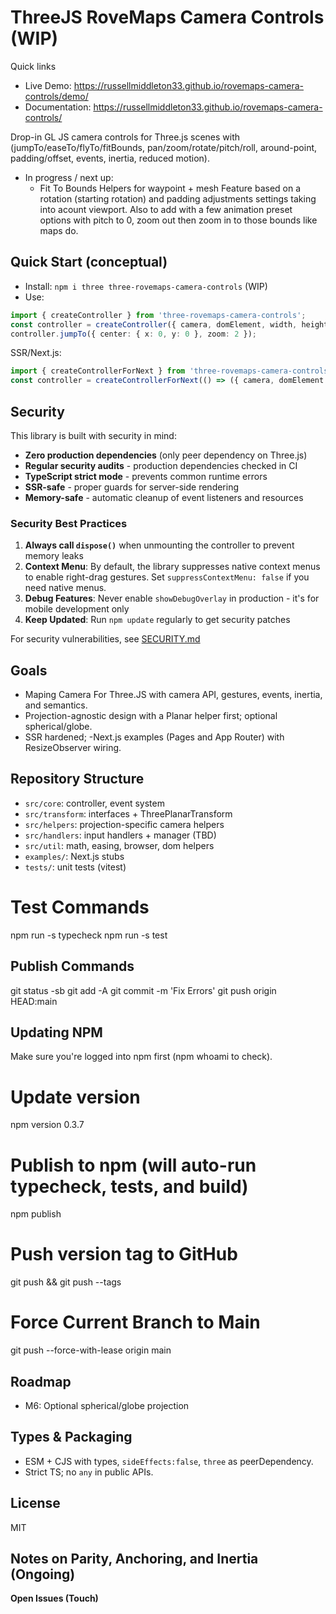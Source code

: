 # ThreeJS RoveMaps Camera Controls (WIP)

Quick links
- Live Demo: https://russellmiddleton33.github.io/rovemaps-camera-controls/demo/
- Documentation: https://russellmiddleton33.github.io/rovemaps-camera-controls/

Drop-in GL JS camera controls for Three.js scenes with (jumpTo/easeTo/flyTo/fitBounds, pan/zoom/rotate/pitch/roll, around-point, padding/offset, events, inertia, reduced motion).


- In progress / next up:
  - Fit To Bounds Helpers for waypoint + mesh Feature based on a rotation (starting rotation) and padding adjustments settings taking into acount viewport. Also to add with a few animation preset options with pitch to 0, zoom out then zoom in to those bounds like maps do. 
  

## Quick Start (conceptual)

- Install: `npm i three three-rovemaps-camera-controls` (WIP)
- Use:

```ts
import { createController } from 'three-rovemaps-camera-controls';
const controller = createController({ camera, domElement, width, height });
controller.jumpTo({ center: { x: 0, y: 0 }, zoom: 2 });
```

SSR/Next.js:

```ts
import { createControllerForNext } from 'three-rovemaps-camera-controls';
const controller = createControllerForNext(() => ({ camera, domElement }));
```

## Security

This library is built with security in mind:

- **Zero production dependencies** (only peer dependency on Three.js)
- **Regular security audits** - production dependencies checked in CI
- **TypeScript strict mode** - prevents common runtime errors
- **SSR-safe** - proper guards for server-side rendering
- **Memory-safe** - automatic cleanup of event listeners and resources

### Security Best Practices

1. **Always call `dispose()`** when unmounting the controller to prevent memory leaks
2. **Context Menu**: By default, the library suppresses native context menus to enable right-drag gestures. Set `suppressContextMenu: false` if you need native menus.
3. **Debug Features**: Never enable `showDebugOverlay` in production - it's for mobile development only
4. **Keep Updated**: Run `npm update` regularly to get security patches

For security vulnerabilities, see [SECURITY.md](./SECURITY.md)

## Goals

- Maping Camera For Three.JS with camera API, gestures, events, inertia, and semantics.
- Projection-agnostic design with a Planar helper first; optional spherical/globe.
- SSR hardened; 
-Next.js examples (Pages and App Router) with ResizeObserver wiring.

## Repository Structure

- `src/core`: controller, event system
- `src/transform`: interfaces + ThreePlanarTransform
- `src/helpers`: projection-specific camera helpers
- `src/handlers`: input handlers + manager (TBD)
- `src/util`: math, easing, browser, dom helpers
- `examples/`: Next.js stubs
- `tests/`: unit tests (vitest)

# Test Commands
npm run -s typecheck
npm run -s test

## Publish Commands

git status -sb
git add -A
git commit -m 'Fix Errors'
git push origin HEAD:main

## Updating NPM


 Make sure you're logged into npm first (npm whoami to check).

 # Update version
  npm version 0.3.7

  # Publish to npm (will auto-run typecheck, tests, and build)
  npm publish

  # Push version tag to GitHub
  git push && git push --tags

  # Force Current Branch to Main
  git push --force-with-lease origin main

## Roadmap

- M6: Optional spherical/globe projection

## Types & Packaging

- ESM + CJS with types, `sideEffects:false`, `three` as peerDependency.
- Strict TS; no `any` in public APIs.

## License

MIT

## Notes on Parity, Anchoring, and Inertia (Ongoing)


**Open Issues (Touch)**

